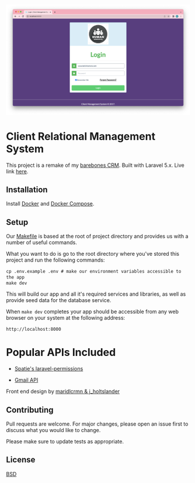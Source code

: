 ![crm.png](https://github.com/kkamara/useful/raw/main/crm.png)

# Client Relational Management System

This project is a remake of my [barebones CRM](https://github.com/kkamara/crm). Built with Laravel 5.x. Live link [here](https://laravelcrm.herokuapp.com/).

## Installation

Install [Docker](https://docs.docker.com/get-docker/) and [Docker Compose](https://docs.docker.com/compose/install/).


## Setup

Our [Makefile](https://github.com/kkamara/laravel-crm/blob/master/Makefile) is based at the root of project directory and provides us with a number of useful commands.

What you want to do is go to the root directory where you've stored this project and run the following commands:
```
cp .env.example .env # make our environment variables accessible to the app
make dev
```

This will build our app and all it's required services and libraries, as well as provide seed data for the database service.

When `make dev` completes your app should be accessible from any web browser on your system at the following address:
```
http://localhost:8000
```

# Popular APIs Included
- [Spatie's laravel-permissions](https://github.com/spatie/laravel-permission)

 - [Gmail API](https://developers.google.com/gmail/api/guides/)


Front end design by [maridlcrmn & j_holtslander](https://codepen.io/j_holtslander/pen/XmpMEp)

## Contributing
Pull requests are welcome. For major changes, please open an issue first to discuss what you would like to change.

Please make sure to update tests as appropriate.

## License
[BSD](https://opensource.org/licenses/BSD-3-Clause)
